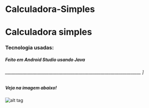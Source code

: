 # Calculadora-Simples
 
#                                                      Calculadora simples
     
###                  Tecnologia usadas:
   #####                      Feito em Android Studio usando Java
  ###### ____________________________________________________________________ ]
   #####  Veja na imagem abaixo!
      
![alt tag](  https://github.com/developerWelligton/Calculadora-Simples/issues/1#issue-1012715943)

            
 
 
